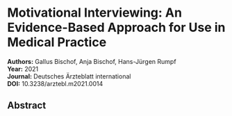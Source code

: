 # Motivational Interviewing: An Evidence-Based Approach for Use in Medical Practice

**Authors:** Gallus Bischof, Anja Bischof, Hans-Jürgen Rumpf  
**Year:** 2021  
**Journal:** Deutsches Ärzteblatt international  
**DOI:** 10.3238/arztebl.m2021.0014  

## Abstract


